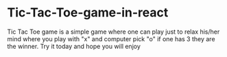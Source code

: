 # Tic-Tac-Toe-game-in-react
Tic Tac Toe game is a simple game where one can play just to relax his/her mind where you play with "x" and computer pick "o" if one has 3 they are the winner. Try it today and hope you will enjoy
